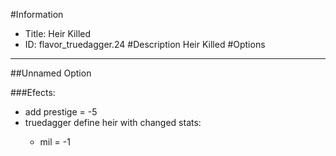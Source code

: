 #Information
 - Title: Heir Killed
 - ID: flavor_truedagger.24
#Description
Heir Killed
#Options

___
##Unnamed Option

###Efects:<ul><li>add prestige = -5</li><li>truedagger define heir with changed stats:</li><ul><li>mil = -1</li></ul></ul>

